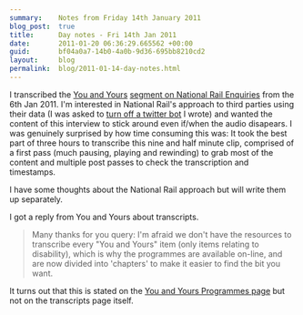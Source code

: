 ```yaml
---
summary:    Notes from Friday 14th January 2011
blog_post:  true
title:      Day notes - Fri 14th Jan 2011
date:       2011-01-20 06:36:29.665562 +00:00
guid:       bf04a0a7-14b0-4a0b-9d36-695bb8210cd2
layout:     blog
permalink:  blog/2011-01-14-day-notes.html
---
```

I transcribed the [You and Yours](http://www.bbc.co.uk/radio4/features/you-and-yours/) [segment on National Rail Enquiries](http://www.bbc.co.uk/programmes/p00d4n2l) from the 6th Jan 2011.  I'm interested in National Rail's approach to third parties using their data (I was asked to [turn off a twitter bot](http://chrisroos.co.uk/blog/2009-01-31-turning-off-my-national-rail-twitter-bot) I wrote) and wanted the content of this interview to stick around even if/when the audio disapears.  I was genuinely surprised by how time consuming this was: It took the best part of three hours to transcribe this nine and half minute clip, comprised of a first pass (much pausing, playing and rewinding) to grab most of the content and multiple post passes to check the transcription and timestamps.

I have some thoughts about the National Rail approach but will write them up separately.

I got a reply from You and Yours about transcripts.

> Many thanks for you query:  I'm afraid we don't have the resources to transcribe every "You and Yours" item (only items relating to disability), which is why the programmes are available on-line, and are now divided into 'chapters' to make it easier to find the bit you want.

It turns out that this is stated on the [You and Yours Programmes page](http://www.bbc.co.uk/programmes/b006qps9) but not on the transcripts page itself.
